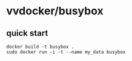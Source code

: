 # vvdocker/busybox
## quick start
```
docker build -t busybox .
sudo docker run -i -t --name my_data busybox
```
